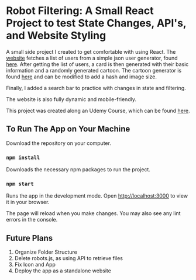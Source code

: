 # Robot Filtering: A Small React Project to test State Changes, API's, and Website Styling

A small side project I created to get comfortable with using React. The [website](https://ben-sikora.github.io/robot_practice/) fetches a list of users from a simple json user generator, found [here](https://jsonplaceholder.typicode.com/users). After getting the list of users, a card is then generated with their basic information and a randomly generated cartoon. The cartoon generator is found [here](https://robohash.org/1?200x200) and can be modified to add a hash and image size. 

Finally, I added a search bar to practice with changes in state and filtering.

The website is also fully dynamic and mobile-friendly. 

This project was created along an Udemy Course, which can be found [here](https://www.udemy.com/course/the-complete-web-developer-zero-to-mastery/#reviews).

## To Run The App on Your Machine

Download the repository on your computer. 

### `npm install`
Downloads the necessary npm packages to run the project. 

### `npm start`
Runs the app in the development mode.
Open [http://localhost:3000](http://localhost:3000) to view it in your browser. 

The page will reload when you make changes.
You may also see any lint errors in the console.

## Future Plans
1. Organize Folder Structure 
2. Delete robots.js, as using API to retrieve files 
3. Fix Icon and App 
4. Deploy the app as a standalone website 

